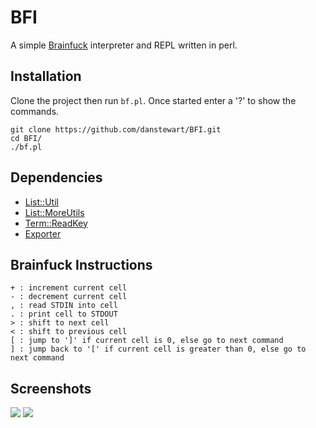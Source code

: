 # BFI
A simple [Brainfuck](https://en.wikipedia.org/wiki/Brainfuck) interpreter and REPL written in perl.

## Installation
Clone the project then run `bf.pl`.
Once started enter a '?' to show the commands.
```
git clone https://github.com/danstewart/BFI.git
cd BFI/
./bf.pl
```


## Dependencies
- [List::Util](https://metacpan.org/pod/List::Util)
- [List::MoreUtils](https://metacpan.org/pod/List::MoreUtils)
- [Term::ReadKey](https://metacpan.org/pod/Term::ReadKey)
- [Exporter](https://metacpan.org/pod/Exporter)


## Brainfuck Instructions
```
+ : increment current cell
- : decrement current cell
, : read STDIN into cell
. : print cell to STDOUT
> : shift to next cell
< : shift to previous cell
[ : jump to ']' if current cell is 0, else go to next command
] : jump back to '[' if current cell is greater than 0, else go to next command
```


## Screenshots
![](help.png)
![](repl.png)
